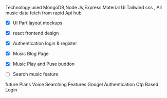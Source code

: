 
Technology used MongoDB,Node Js,Express Material Ui Tailwind css , All music data fetch from rapid Api hub

- [x] UI Part layout mockups
- [x] react frontend design
- [x] Authentication login & register
- [x] Music Blog Page
- [x] Music Play and Puse buddon
- [ ] Search music feature




future Plans
 Voice Searching Features
 Googel Authentication Otp Based Login
